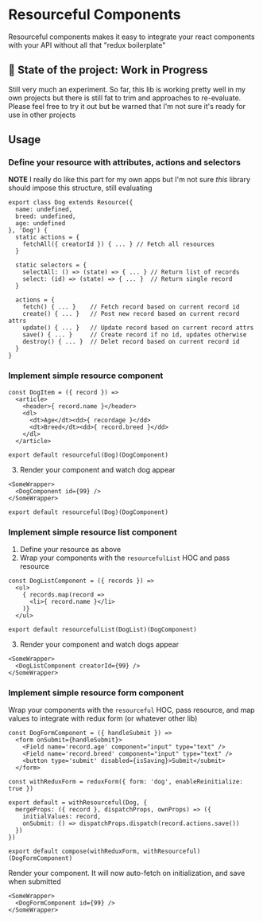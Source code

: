 # Resourceful Components

Resourceful components makes it easy to integrate your react components with your API without all that "redux boilerplate"

## 🚨 State of the project: Work in Progress

Still very much an experiment. So far, this lib is working pretty well in my own projects but there is still fat to trim and approaches
to re-evaluate. Please feel free to try it out but be warned that I'm not sure it's ready for use in other projects

## Usage

### Define your resource with attributes, actions and selectors

**NOTE** I really do like this part for my own apps but I'm not sure _this_ library should impose this
structure, still evaluating

```
export class Dog extends Resource({
  name: undefined,
  breed: undefined,
  age: undefined
}, 'Dog') {
  static actions = {
    fetchAll({ creatorId }) { ... } // Fetch all resources
  }

  static selectors = {
    selectAll: () => (state) => { ... } // Return list of records
    select: (id) => (state) => { ... }  // Return single record
  }

  actions = {
    fetch() { ... }    // Fetch record based on current record id
    create() { ... }   // Post new record based on current record attrs
    update() { ... }   // Update record based on current record attrs
    save() { ... }     // Create record if no id, updates otherwise
    destroy() { ... }  // Delet record based on current record id
  }
}
```

### Implement simple resource component

```
const DogItem = ({ record }) =>
  <article>
    <header>{ record.name }</header>
    <dl>
      <dt>Age</dt><dd>{ recordage }</dd>
      <dt>Breed</dt><dd>{ record.breed }</dd>
    </dl>
  </article>

export default resourceful(Dog)(DogComponent)

```

3. Render your component and watch dog appear
```
<SomeWrapper>
  <DogComponent id={99} />
</SomeWrapper>

export default resourceful(Dog)(DogComponent)

```

### Implement simple resource list component

1. Define your resource as above
2. Wrap your components with the `resourcefulList` HOC and pass resource

```
const DogListComponent = ({ records }) =>
  <ul>
    { records.map(record =>
      <li>{ record.name }</li>
    )}
  </ul>

export default resourcefulList(DogList)(DogComponent)

```

3. Render your component and watch dogs appear
```
<SomeWrapper>
  <DogListComponent creatorId={99} />
</SomeWrapper>

```

### Implement simple resource form component

Wrap your components with the `resourceful` HOC, pass resource, and map
values to integrate with redux form (or whatever other lib)

```
const DogFormComponent = ({ handleSubmit }) =>
  <form onSubmit={handleSubmit}>
    <Field name='record.age' component="input" type="text" />
    <Field name='record.breed' component="input" type="text" />
    <button type='submit' disabled={isSaving}>Submit</submit>
  </form>

const withReduxForm = reduxForm({ form: 'dog', enableReinitialize: true })

export default = withResourceful(Dog, {
  mergeProps: ({ record }, dispatchProps, ownProps) => ({
    initialValues: record,
    onSubmit: () => dispatchProps.dispatch(record.actions.save())
  })
})

export default compose(withReduxForm, withResourceful)(DogFormComponent)

```

Render your component. It will now auto-fetch on initialization, and save when submitted

```
<SomeWrapper>
  <DogFormComponent id={99} />
</SomeWrapper>

```
